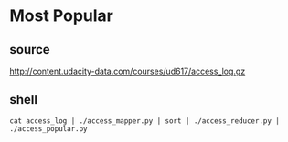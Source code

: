 # Most Popular

## source
http://content.udacity-data.com/courses/ud617/access_log.gz

## shell
	cat access_log | ./access_mapper.py | sort | ./access_reducer.py | ./access_popular.py